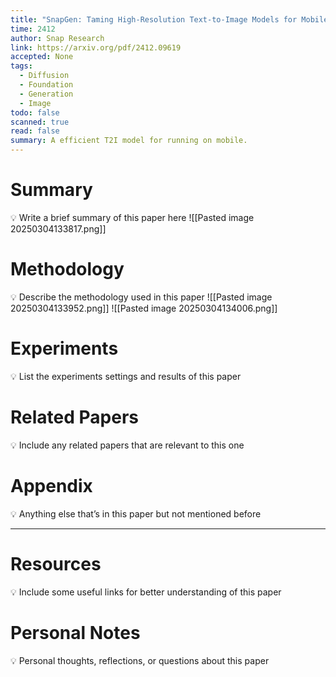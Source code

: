 ```yaml
---
title: "SnapGen: Taming High-Resolution Text-to-Image Models for Mobile Devices with Efficient Architectures and Training"
time: 2412
author: Snap Research
link: https://arxiv.org/pdf/2412.09619
accepted: None
tags:
  - Diffusion
  - Foundation
  - Generation
  - Image
todo: false
scanned: true
read: false
summary: A efficient T2I model for running on mobile.
---
```

# Summary
💡 Write a brief summary of this paper here
![[Pasted image 20250304133817.png]]
# Methodology
💡 Describe the methodology used in this paper
![[Pasted image 20250304133952.png]]
![[Pasted image 20250304134006.png]]
# Experiments
💡 List the experiments settings and results of this paper

# Related Papers
💡 Include any related papers that are relevant to this one

# Appendix
💡 Anything else that’s in this paper but not mentioned before

---
# Resources
💡 Include some useful links for better understanding of this paper

# Personal Notes
💡 Personal thoughts, reflections, or questions about this paper